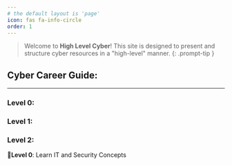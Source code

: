 ```yaml
---
# the default layout is 'page'
icon: fas fa-info-circle
order: 1
---
```


> Welcome to **High Level Cyber**! This site is designed to present and structure cyber resources in a "high-level" manner.
{: .prompt-tip }

## Cyber Career Guide:
---

### **Level 0**: 

### Level 1: 

### **Level 2**: 


**🔹Level 0**: Learn IT and Security Concepts
